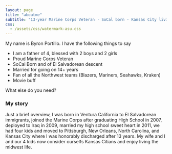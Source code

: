 ```yaml
---
layout: page
title: "aboutme"
subtitle: "13-year Marine Corps Veteran · SoCal born · Kansas City living · Father of 4"
css:
  - /assets/css/watermark-asu.css
---
```


My name is Byron Portillo. I have the following things to say

- I am a father of 4, blessed with 2 boys and 2 girls
- Proud Marine Corps Veteran
- SoCal Born and of El Salvadorean descent
- Married for going on 14+ years
- Fan of all the Northwest teams (Blazers, Mariners, Seahawks, Kraken)
- Movie buff

What else do you need?

### My story

Just a brief overview, I was born in Ventura California to El Salvadorean immigrants, joined the Marine Corps after graduating High School in 2007, deployed to Iraq in 2009, married my high school sweet heart in 2011, we had four kids and moved to Pittsburgh, New Orleans, North Carolina, and Kansas City where I was honorably discharged after 13 years. My wife and I and our 4 kids now consider ourselfs Kansas Citians and enjoy living the midwest life. 
